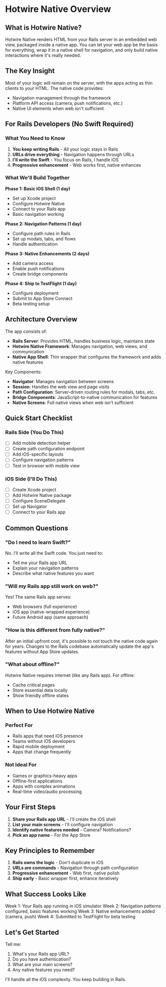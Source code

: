 # Hotwire Native Overview

## What is Hotwire Native?

Hotwire Native renders HTML from your Rails server in an embedded web view, packaged inside a native app. You can let your web app be the basis for everything, wrap it in a native shell for navigation, and only build native interactions where it's really needed.

## The Key Insight

Most of your logic will remain on the server, with the apps acting as thin clients to your HTML. The native code provides:
- Navigation management through the framework
- Platform API access (camera, push notifications, etc.)
- Native UI elements when web isn't sufficient

## For Rails Developers (No Swift Required)

### What You Need to Know
1. **You keep writing Rails** - All your logic stays in Rails
2. **URLs drive everything** - Navigation happens through URLs
3. **I'll write the Swift** - You focus on Rails, I handle iOS
4. **Progressive enhancement** - Web works first, native enhances

### What We'll Build Together

**Phase 1: Basic iOS Shell (1 day)**
- Set up Xcode project
- Configure Hotwire Native
- Connect to your Rails app
- Basic navigation working

**Phase 2: Navigation Patterns (1 day)**
- Configure path rules in Rails
- Set up modals, tabs, and flows
- Handle authentication

**Phase 3: Native Enhancements (2 days)**
- Add camera access
- Enable push notifications
- Create bridge components

**Phase 4: Ship to TestFlight (1 day)**
- Configure deployment
- Submit to App Store Connect
- Beta testing setup

## Architecture Overview

The app consists of:
- **Rails Server**: Provides HTML, handles business logic, maintains state
- **Hotwire Native Framework**: Manages navigation, web views, and communication
- **Native App Shell**: Thin wrapper that configures the framework and adds native features

Key Components:
- **Navigator**: Manages navigation between screens
- **Session**: Handles the web view and page visits
- **Path Configuration**: Server-driven routing rules for modals, tabs, etc.
- **Bridge Components**: JavaScript-to-native communication for features
- **Native Screens**: Full native views when web isn't sufficient

## Quick Start Checklist

### Rails Side (You Do This)
- [ ] Add mobile detection helper
- [ ] Create path configuration endpoint
- [ ] Add iOS-specific layouts
- [ ] Configure navigation patterns
- [ ] Test in browser with mobile view

### iOS Side (I'll Do This)
- [ ] Create Xcode project
- [ ] Add Hotwire Native package
- [ ] Configure SceneDelegate
- [ ] Set up Navigator
- [ ] Connect to your Rails app

## Common Questions

### "Do I need to learn Swift?"
No. I'll write all the Swift code. You just need to:
- Tell me your Rails app URL
- Explain your navigation patterns
- Describe what native features you want

### "Will my Rails app still work on web?"
Yes! The same Rails app serves:
- Web browsers (full experience)
- iOS app (native-wrapped experience)
- Future Android app (same approach)

### "How is this different from fully native?"
After an initial upfront cost, it's possible to not touch the native code again for years. Changes to the Rails codebase automatically update the app's features without App Store updates.

### "What about offline?"
Hotwire Native requires internet (like any Rails app). For offline:
- Cache critical pages
- Store essential data locally
- Show friendly offline states

## When to Use Hotwire Native

### Perfect For
- Rails apps that need iOS presence
- Teams without iOS developers
- Rapid mobile deployment
- Apps that change frequently

### Not Ideal For
- Games or graphics-heavy apps
- Offline-first applications
- Apps with complex animations
- Real-time video/audio processing

## Your First Steps

1. **Share your Rails app URL** - I'll create the iOS shell
2. **List your main screens** - I'll configure navigation
3. **Identify native features needed** - Camera? Notifications? 
4. **Pick an app name** - For the App Store

## Key Principles to Remember

1. **Rails owns the logic** - Don't duplicate in iOS
2. **URLs are commands** - Navigation through path configuration
3. **Progressive enhancement** - Web first, native polish
4. **Ship early** - Basic wrapper first, enhance iteratively

## What Success Looks Like

Week 1: Your Rails app running in iOS simulator
Week 2: Navigation patterns configured, basic features working
Week 3: Native enhancements added (camera, push)
Week 4: Submitted to TestFlight for beta testing

## Let's Get Started

Tell me:
1. What's your Rails app URL?
2. Do you have authentication?
3. What are your main screens?
4. Any native features you need?

I'll handle all the iOS complexity. You keep building in Rails.